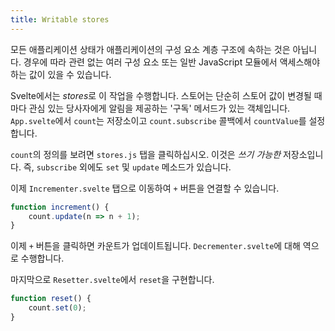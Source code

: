 ```yaml
---
title: Writable stores
---
```


모든 애플리케이션 상태가 애플리케이션의 구성 요소 계층 구조에 속하는 것은 아닙니다. 경우에 따라 관련 없는 여러 구성 요소 또는 일반 JavaScript 모듈에서 액세스해야 하는 값이 있을 수 있습니다.

Svelte에서는 *stores*로 이 작업을 수행합니다. 스토어는 단순히 스토어 값이 변경될 때마다 관심 있는 당사자에게 알림을 제공하는 '구독' 메서드가 있는 객체입니다. `App.svelte`에서 `count`는 저장소이고 `count.subscribe` 콜백에서 `countValue`를 설정합니다.

`count`의 정의를 보려면 `stores.js` 탭을 클릭하십시오. 이것은 *쓰기 가능한* 저장소입니다. 즉, `subscribe` 외에도 `set` 및 `update` 메소드가 있습니다.

이제 `Incrementer.svelte` 탭으로 이동하여 `+` 버튼을 연결할 수 있습니다.

```js
function increment() {
	count.update(n => n + 1);
}
```

이제 `+` 버튼을 클릭하면 카운트가 업데이트됩니다. `Decrementer.svelte`에 대해 역으로 수행합니다.

마지막으로 `Resetter.svelte`에서 `reset`을 구현합니다.

```js
function reset() {
	count.set(0);
}
```
